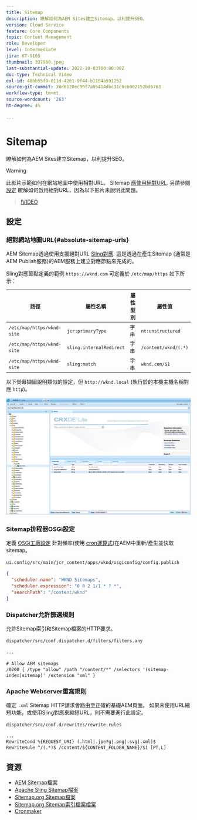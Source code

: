```yaml
---
title: Sitemap
description: 瞭解如何為AEM Sites建立Sitemap，以利提升SEO。
version: Cloud Service
feature: Core Components
topic: Content Management
role: Developer
level: Intermediate
jira: KT-9165
thumbnail: 337960.jpeg
last-substantial-update: 2022-10-03T00:00:00Z
doc-type: Technical Video
exl-id: 40bb55f9-011d-4261-9f44-b1104a591252
source-git-commit: 30d6120ec99f7a95414dbc31c0cb002152bd6763
workflow-type: tm+mt
source-wordcount: '263'
ht-degree: 4%

---
```


# Sitemap

瞭解如何為AEM Sites建立Sitemap，以利提升SEO。

>[!WARNING]
>
>此影片示範如何在網站地圖中使用相對URL。 Sitemap [應使用絕對URL](https://sitemaps.org/protocol.html). 另請參閱 [設定](#absolute-sitemap-urls) 瞭解如何啟用絕對URL，因為以下影片未說明此問題。

>[!VIDEO](https://video.tv.adobe.com/v/337960?quality=12&learn=on)

## 設定

### 絕對網站地圖URL{#absolute-sitemap-urls}

AEM Sitemap透過使用支援絕對URL [Sling對應](https://sling.apache.org/documentation/the-sling-engine/mappings-for-resource-resolution.html). 這是透過在產生Sitemap (通常是AEM Publish服務)的AEM服務上建立對應節點來完成的。

Sling對應節點定義的範例 `https://wknd.com` 可定義於 `/etc/map/https` 如下所示：

| 路徑 | 屬性名稱 | 屬性型別 | 屬性值 |
|------|----------|---------------|-------|
| `/etc/map/https/wknd-site` | `jcr:primaryType` | 字串 | `nt:unstructured` |
| `/etc/map/https/wknd-site` | `sling:internalRedirect` | 字串 | `/content/wknd/(.*)` |
| `/etc/map/https/wknd-site` | `sling:match` | 字串 | `wknd.com/$1` |

以下熒幕擷圖說明類似的設定，但 `http://wknd.local` (執行於的本機主機名稱對應 `http`)。

![網站地圖絕對URL設定](../assets/sitemaps/sitemaps-absolute-urls.jpg)


### Sitemap排程器OSGi設定

定義 [OSGi工廠設定](http://localhost:4502/system/console/configMgr/org.apache.sling.sitemap.impl.SitemapScheduler) 針對頻率(使用 [cron運算式](http://www.cronmaker.com/))在AEM中重新/產生並快取sitemap。

`ui.config/src/main/jcr_content/apps/wknd/osgiconfig/config.publish`

```json
{
  "scheduler.name": "WKND Sitemaps",
  "scheduler.expression": "0 0 2 1/1 * ? *",
  "searchPath": "/content/wknd"
}
```

### Dispatcher允許篩選規則

允許Sitemap索引和Sitemap檔案的HTTP要求。

`dispatcher/src/conf.dispatcher.d/filters/filters.any`

```
...

# Allow AEM sitemaps
/0200 { /type "allow" /path "/content/*" /selectors '(sitemap-index|sitemap)' /extension "xml" }
```

### Apache Webserver重寫規則

確定 `.xml` Sitemap HTTP請求會路由至正確的基礎AEM頁面。 如果未使用URL縮短功能，或使用Sling對應來縮短URL，則不需要進行此設定。

`dispatcher/src/conf.d/rewrites/rewrite.rules`

```
...
RewriteCond %{REQUEST_URI} (.html|.jpe?g|.png|.svg|.xml)$
RewriteRule ^/(.*)$ /content/${CONTENT_FOLDER_NAME}/$1 [PT,L]
```

## 資源

+ [AEM Sitemap檔案](https://experienceleague.adobe.com/docs/experience-manager-cloud-service/content/overview/seo-and-url-management.html?lang=en)
+ [Apache Sling Sitemap檔案](https://github.com/apache/sling-org-apache-sling-sitemap#readme)
+ [Sitemap.org Sitemap檔案](https://www.sitemaps.org/protocol.html)
+ [Sitemap.org Sitemap索引檔案檔案](https://www.sitemaps.org/protocol.html#index)
+ [Cronmaker](http://www.cronmaker.com/)